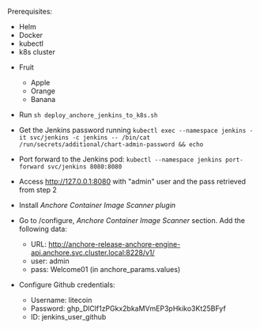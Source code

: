 Prerequisites:
- Helm
- Docker
- kubectl
- k8s cluster

* Fruit
  * Apple
  * Orange
  * Banana 

* Run ``sh deploy_anchore_jenkins_to_k8s.sh``
* Get the Jenkins password running ``kubectl exec --namespace jenkins -it svc/jenkins -c jenkins -- /bin/cat /run/secrets/additional/chart-admin-password && echo``
* Port forward to the Jenkins pod: ``kubectl --namespace jenkins port-forward svc/jenkins 8080:8080``
* Access http://127.0.0.1:8080 with "admin" user and the pass retrieved from step 2
* Install *Anchore Container Image Scanner plugin*
* Go to /configure, *Anchore Container Image Scanner* section. Add the following data: 
  * URL: http://anchore-release-anchore-engine-api.anchore.svc.cluster.local:8228/v1/ 
  * user: admin 
  * pass: Welcome01 (in anchore_params.values)
* Configure Github credentials:
  * Username: litecoin
  * Password: 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
  * ID: jenkins_user_github